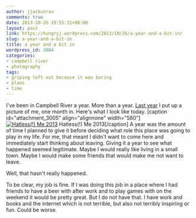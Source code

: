 ```yaml
---
author: jjackunrau
comments: true
date: 2013-10-26 19:55:31+00:00
layout: post
link: https://hungryj.wordpress.com/2013/10/26/a-year-and-a-bit-in/
slug: a-year-and-a-bit-in
title: a year and a bit in
wordpress_id: 3004
categories:
- campbell river
- photography
tags:
- griping left out because it was boring
- plans
- time
---
```


I've been in Campbell River a year. More than a year. [Last year](http://thedubiousmonk.net/2012/11/03/the-secret-russians/) I put up a picture of me, one month in. Here's what I look like today. 
[caption id="attachment_3005" align="alignnone" width="580"][![Hatless(!) Me 2013](http://hungryj.files.wordpress.com/2013/10/img_6647.jpg)](http://hungryj.files.wordpress.com/2013/10/img_6647.jpg) Hatless(!) Me 2013[/caption]
A year was the amount of time I planned to give it before deciding what role this place was going to play in my life. For me, that meant I didn't want to come here and immediately start thinking about leaving. Giving it a year to see what happened seemed legitimate. Maybe I would really like living in a small town. Maybe I would make some friends that would make me not want to leave.

Well, that hasn't really happened.

To be clear, my job is fine. If I was doing this job in a place where I had friends to have a beer with after work and to play games with on the weekend it would be pretty great. But I do not have that. I have work and books and the internet which is not terrible, but also not terribly inspiring or fun. Could be worse.
